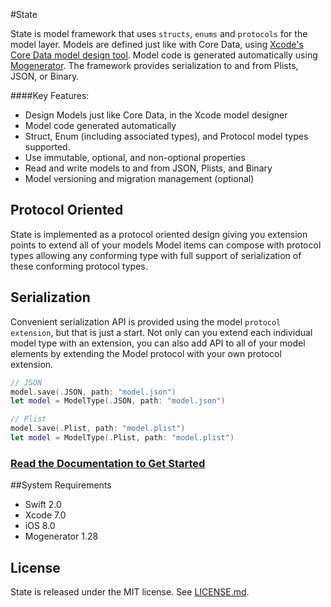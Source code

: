 #State

State is model framework that uses `structs`, `enums` and `protocols` for the model layer. Models are defined just like with Core Data, using [Xcode's Core Data model design tool](https://developer.apple.com/library/ios/recipes/xcode_help-core_data_modeling_tool/Articles/about_cd_modeling_tool.html#//apple_ref/doc/uid/TP40010379-CH3-SW1). Model code is  generated automatically using [Mogenerator](https://github.com/rentzsch/mogenerator). The framework provides serialization to and from Plists, JSON, or Binary.
                                                                                                                                                                                                                                                   
####Key Features: 

- Design Models just like Core Data, in the Xcode model designer
- Model code generated automatically
- Struct, Enum (including associated types), and Protocol model types supported.
- Use immutable, optional, and non-optional properties
- Read and write models to and from JSON, Plists, and Binary 
- Model versioning and migration management (optional)

## Protocol Oriented
State is implemented as a protocol oriented design giving you extension points to extend all of your models
Model items can compose with protocol types allowing any conforming type with full support of serialization of these conforming protocol types.

## Serialization
Convenient serialization API is provided using the model `protocol extension`, but that is just a start. Not only can you extend each individual model type with an extension, you can also add API to all of your model elements by extending the Model protocol with your own protocol extension.


```swift
// JSON
model.save(.JSON, path: "model.json")
let model = ModelType(.JSON, path: "model.json")

// Plist
model.save(.Plist, path: "model.plist")
let model = ModelType(.Plist, path: "model.plist")
```

### [ Read the Documentation to Get Started](Docs/)


##System Requirements
- Swift 2.0
- Xcode 7.0
- iOS 8.0
- Mogenerator 1.28

## License

State is released under the MIT license. See
[LICENSE.md](https://github.com/STLabs/State/blob/master/LICENSE).
